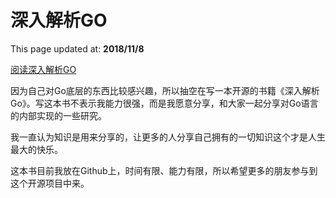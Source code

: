 # 深入解析GO

This page updated at: **2018/11/8**

[阅读深入解析GO](http://www.itsmycloud.tech:82)

因为自己对Go底层的东西比较感兴趣，所以抽空在写一本开源的书籍《深入解析Go》。写这本书不表示我能力很强，而是我愿意分享，和大家一起分享对Go语言的内部实现的一些研究。

我一直认为知识是用来分享的，让更多的人分享自己拥有的一切知识这个才是人生最大的快乐。

这本书目前我放在Github上，时间有限、能力有限，所以希望更多的朋友参与到这个开源项目中来。